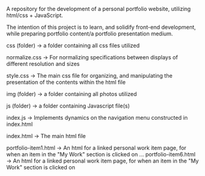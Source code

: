 A repository for the development of a personal portfolio website, utilizing html/css + JavaScript.

The intention of this project is to learn, and solidify front-end development, while preparing portfolio content/a portfolio presentation medium.

css (folder) -> a folder containing all css files utilized
  
  normalize.css -> For normalizing specifications between displays of different resolution and sizes

  style.css -> The main css file for organizing, and manipulating the presentation of the contents within the html file

img (folder) -> a folder containing all photos utilized

js (folder) -> a folder containing Javascript file(s)

  index.js -> Implements dynamics on the navigation menu constructed in index.html

index.html -> The main html file

portfolio-item1.html -> An html for a linked personal work item page, for when an item in the "My Work" section is clicked on
...
portfolio-item6.html -> An html for a linked personal work item page, for when an item in the "My Work" section is clicked on
